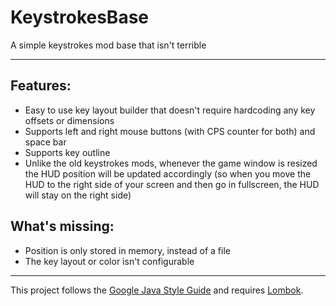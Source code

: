 # KeystrokesBase
A simple keystrokes mod base that isn't terrible

***

## Features:
* Easy to use key layout builder that doesn't require hardcoding any key offsets or dimensions
* Supports left and right mouse buttons (with CPS counter for both) and space bar
* Supports key outline
* Unlike the old keystrokes mods, whenever the game window is resized the HUD position will be updated accordingly (so when you move the HUD to the right side of your screen and then go in fullscreen, the HUD will stay on the right side)

## What's missing:
* Position is only stored in memory, instead of a file
* The key layout or color isn't configurable

***

This project follows the [Google Java Style Guide](http://google.github.io/styleguide/javaguide.html) and requires [Lombok](https://projectlombok.org/).
